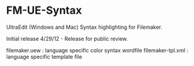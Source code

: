 FM-UE-Syntax
============

UltraEdit (Windows and Mac) Syntax highlighting for Filemaker.

Initial release 4/29/12 - Release for public review.

filemaker.uew     : language specific color syntax wordfile
filemaker-tpl.xml : language specific template file

